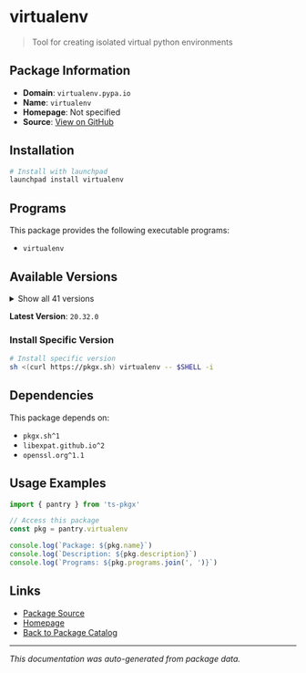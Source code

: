 # virtualenv

> Tool for creating isolated virtual python environments

## Package Information

- **Domain**: `virtualenv.pypa.io`
- **Name**: `virtualenv`
- **Homepage**: Not specified
- **Source**: [View on GitHub](https://github.com/pkgxdev/pantry/tree/main/projects/virtualenv.pypa.io/package.yml)

## Installation

```bash
# Install with launchpad
launchpad install virtualenv
```

## Programs

This package provides the following executable programs:

- `virtualenv`

## Available Versions

<details>
<summary>Show all 41 versions</summary>

- `20.32.0`, `20.31.2`, `20.31.1`, `20.31.0`, `20.30.0`
- `20.29.3`, `20.29.2`, `20.29.1`, `20.29.0`, `20.28.1`
- `20.28.0`, `20.27.2`, `20.27.1`, `20.27.0`, `20.26.6`
- `20.26.5`, `20.26.4`, `20.26.3`, `20.26.2`, `20.26.1`
- `20.26.0`, `20.25.3`, `20.25.2`, `20.25.1`, `20.25.0`
- `20.24.7`, `20.24.6`, `20.24.5`, `20.24.4`, `20.24.3`
- `20.24.2`, `20.24.1`, `20.24.0`, `20.23.1`, `20.23.0`
- `20.22.0`, `20.21.1`, `20.21.0`, `20.20.0`, `20.19.0`
- `20.18.0`

</details>

**Latest Version**: `20.32.0`

### Install Specific Version

```bash
# Install specific version
sh <(curl https://pkgx.sh) virtualenv -- $SHELL -i
```

## Dependencies

This package depends on:

- `pkgx.sh^1`
- `libexpat.github.io^2`
- `openssl.org^1.1`

## Usage Examples

```typescript
import { pantry } from 'ts-pkgx'

// Access this package
const pkg = pantry.virtualenv

console.log(`Package: ${pkg.name}`)
console.log(`Description: ${pkg.description}`)
console.log(`Programs: ${pkg.programs.join(', ')}`)
```

## Links

- [Package Source](https://github.com/pkgxdev/pantry/tree/main/projects/virtualenv.pypa.io/package.yml)
- [Homepage](#)
- [Back to Package Catalog](../../package-catalog.md)

---

*This documentation was auto-generated from package data.*
